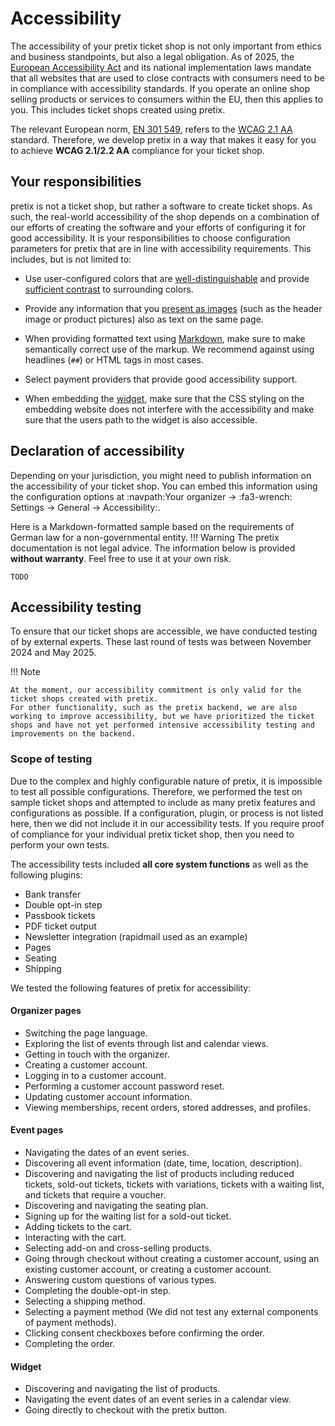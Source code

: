 # Accessibility

The accessibility of your pretix ticket shop is not only important from ethics and business standpoints, but also a legal obligation.
As of 2025, the [European Accessibility Act](https://en.wikipedia.org/wiki/European_Accessibility_Act) and its national implementation laws mandate that all websites that are used to close contracts with consumers need to be in compliance with accessibility standards.
If you operate an online shop selling products or services to consumers within the EU, then this applies to you. 
This includes ticket shops created using pretix. 

The relevant European norm, [EN 301 549](https://en.wikipedia.org/wiki/EN_301_549), refers to the [WCAG 2.1 AA](https://en.wikipedia.org/wiki/Web_Content_Accessibility_Guidelines) standard.
Therefore, we develop pretix in a way that makes it easy for you to achieve **WCAG 2.1/2.2 AA** compliance for your ticket shop.

## Your responsibilities

pretix is not a ticket shop, but rather a software to create ticket shops.
As such, the real-world accessibility of the shop depends on a combination of our efforts of creating the software and your efforts of configuring it for good accessibility.
It is your responsibilities to choose configuration parameters for pretix that are in line with accessibility requirements.
This includes, but is not limited to:

- Use user-configured colors that are [well-distinguishable](https://www.w3.org/TR/WCAG22/#use-of-color) and provide [sufficient contrast](https://www.w3.org/TR/WCAG22/#contrast-minimum) to surrounding colors.

- Provide any information that you [present as images](https://www.w3.org/TR/WCAG22/#images-of-text) (such as the header image or product pictures) also as text on the same page. 

- When providing formatted text using [Markdown](../guides/markdown.md), make sure to make semantically correct use of the markup. 
We recommend against using headlines (``##``) or HTML tags in most cases.

- Select payment providers that provide good accessibility support.

- When embedding the [widget](../guides/widget.md), make sure that the CSS styling on the embedding website does not interfere with the accessibility and make sure that the users path to the widget is also accessible.

## Declaration of accessibility

Depending on your jurisdiction, you might need to publish information on the accessibility of your ticket shop.
You can embed this information using the configuration options at :navpath:Your organizer → :fa3-wrench: Settings → General → Accessibility:. 

Here is a Markdown-formatted sample based on the requirements of German law for a non-governmental entity.
!!! Warning 
    The pretix documentation is not legal advice. 
    The information below is provided **without warranty**. 
Feel free to use it at your own risk.

```
TODO
```

## Accessibility testing

To ensure that our ticket shops are accessible, we have conducted testing of by external experts.
These last round of tests was between November 2024 and May 2025.

!!! Note

    At the moment, our accessibility commitment is only valid for the ticket shops created with pretix.
    For other functionality, such as the pretix backend, we are also working to improve accessibility, but we have prioritized the ticket shops and have not yet performed intensive accessibility testing and improvements on the backend.

### Scope of testing

Due to the complex and highly configurable nature of pretix, it is impossible to test all possible configurations.
Therefore, we performed the test on sample ticket shops and attempted to include as many pretix features and configurations as possible.
If a configuration, plugin, or process is not listed here, then we did not include it in our accessibility tests.
If you require proof of compliance for your individual pretix ticket shop, then you need to perform your own tests.

The accessibility tests included **all core system functions** as well as the following plugins:

- Bank transfer
- Double opt-in step 
- Passbook tickets
- PDF ticket output
- Newsletter integration (rapidmail used as an example)
- Pages
- Seating
- Shipping

We tested the following features of pretix for accessibility: 

#### Organizer pages

- Switching the page language.
- Exploring the list of events through list and calendar views.
- Getting in touch with the organizer.
- Creating a customer account.
- Logging in to a customer account.
- Performing a customer account password reset.
- Updating customer account information.
- Viewing memberships, recent orders, stored addresses, and profiles.

#### Event pages

- Navigating the dates of an event series.
- Discovering all event information (date, time, location, description).
- Discovering and navigating the list of products including reduced tickets, sold-out tickets, tickets with variations, tickets with a waiting list, and tickets that require a voucher.
- Discovering and navigating the seating plan.
- Signing up for the waiting list for a sold-out ticket.
- Adding tickets to the cart. 
- Interacting with the cart. 
- Selecting add-on and cross-selling products.
- Going through checkout without creating a customer account, using an existing customer account, or creating a customer account.
- Answering custom questions of various types.
- Completing the double-opt-in step.
- Selecting a shipping method.
- Selecting a payment method (We did not test any external components of payment methods).
- Clicking consent checkboxes before confirming the order.
- Completing the order.

#### Widget

- Discovering and navigating the list of products.
- Navigating the event dates of an event series in a calendar view.
- Going directly to checkout with the pretix button.